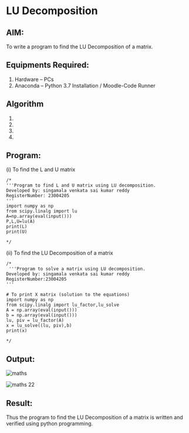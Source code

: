 # LU Decomposition 

## AIM:
To write a program to find the LU Decomposition of a matrix.

## Equipments Required:
1. Hardware – PCs
2. Anaconda – Python 3.7 Installation / Moodle-Code Runner

## Algorithm
1. 
2. 
3. 
4. 

## Program:
(i) To find the L and U matrix
```
/*
'''Program to find L and U matrix using LU decomposition.
Developed by: singamala venkata sai kumar reddy
RegisterNumber: 23004205
'''
import numpy as np
from scipy.linalg import lu
A=np.array(eval(input()))
P,L,U=lu(A)
print(L)
print(U)

*/
```
(ii) To find the LU Decomposition of a matrix
```
/*
 '''Program to solve a matrix using LU decomposition.
Developed by: singamala venkata sai kumar reddy
RegisterNumber:23004205 
'''

# To print X matrix (solution to the equations)
import numpy as np
from scipy.linalg import lu_factor,lu_solve
A = np.array(eval(input()))
b = np.array(eval(input()))
lu, piv = lu_factor(A)
x = lu_solve((lu, piv),b)
print(x)

*/
```

## Output:
![maths ](https://github.com/23004205/LU-Decomposition/assets/138971114/95e9220c-d130-4f50-8b5d-d1170cf188f0)

![maths 22](https://github.com/23004205/LU-Decomposition/assets/138971114/44616314-4ad1-4129-a21f-6cafecfa8b37)

## Result:
Thus the program to find the LU Decomposition of a matrix is written and verified using python programming.

